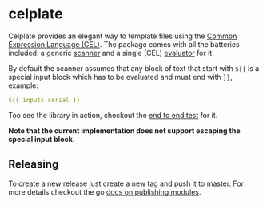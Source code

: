 # celplate

Celplate provides an elegant way to template files using the [Common Expression Language (CEL)](https://github.com/google/cel-spec).
The package comes with all the batteries included: a generic [scanner](scanner.go) and a single (CEL) [evaluator](evaluator/cel.go) for it.

By default the scanner assumes that any block of text that start with `${{` is a special input block 
which has to be evaluated and must end with `}}`, example:

``` yaml
${{ inputs.serial }}
```

Too see the library in action, checkout the [end to end test](e2e) for it.

**Note that the current implementation does not support escaping the special input block.**

## Releasing

To create a new release just create a new tag and push it to master. For more details checkout the go [docs on publishing modules](https://go.dev/blog/publishing-go-modules).

